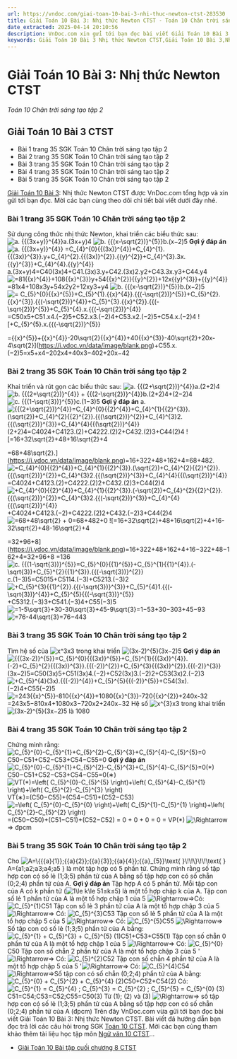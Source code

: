 ```yaml
---
url: https://vndoc.com/giai-toan-10-bai-3-nhi-thuc-newton-ctst-283530
title: Giải Toán 10 Bài 3: Nhị thức Newton CTST - Toán 10 Chân trời sáng tạo tập 2 - VnDoc.com
date_extracted: 2025-04-14 20:10:56
description: VnDoc.com xin gửi tới bạn đọc bài viết Giải Toán 10 Bài 3: Nhị thức Newton CTST. Mời bạn đọc cùng tham khảo chi tiết.
keywords: Giải Toán 10 Bài 3 Nhị thức Newton CTST,Giải Toán 10 Bài 3,Nhị thức Newton,giải toán 10,toán 10 bài 3,toán 10,toán 10 CTST,giải toán 10 bài 3 CTST,toán 10 chân trời sáng tạo,Toán 10 Chân trời sáng tạo tập 2,giải Toán 10 Chân trời sáng tạo tập 2,Toán lớp 10 Chân trời sáng tạo tập 2,giải Toán lớp 10 Chân trời sáng tạo tập 2
---
```


# Giải Toán 10 Bài 3: Nhị thức Newton CTST
 _Toán 10 Chân trời sáng tạo tập 2_
## Giải Toán 10 Bài 3 CTST
  * Bài 1 trang 35 SGK Toán 10 Chân trời sáng tạo tập 2
  * Bài 2 trang 35 SGK Toán 10 Chân trời sáng tạo tập 2
  * Bài 3 trang 35 SGK Toán 10 Chân trời sáng tạo tập 2
  * Bài 4 trang 35 SGK Toán 10 Chân trời sáng tạo tập 2
  * Bài 5 trang 35 SGK Toán 10 Chân trời sáng tạo tập 2

[Giải Toán 10 Bài 3](<https://vndoc.com/giai-toan-10-bai-3-nhi-thuc-newton-ctst-283530>): Nhị thức Newton CTST được VnDoc.com tổng hợp và xin gửi tới bạn đọc. Mời các bạn cùng theo dõi chi tiết bài viết dưới đây nhé.
### Bài 1 trang 35 SGK Toán 10 Chân trời sáng tạo tập 2
Sử dụng công thức nhị thức Newton, khai triển các biểu thức sau:
![a. {{\(3x+y\)}^{4}}](https://i.vdoc.vn/data/image/blank.png)a.\(3x+y\)4
![b. {{\(x-\\sqrt{2}\)}^{5}}](https://i.vdoc.vn/data/image/blank.png)b.\(x−2\)5
**Gợi ý đáp án**
![a. {{\(3x+y\)}^{4}} =C_{4}^{0}{{\(3x\)}^{4}}+C_{4}^{1}.{{\(3x\)}^{3}}.y+C_{4}^{2}.{{\(3x\)}^{2}}.{{y}^{2}}+C_{4}^{3}.3x.{{y}^{3}}+C_{4}^{4}.{{y}^{4}}](https://i.vdoc.vn/data/image/blank.png) a.\(3x+y\)4=C40\(3x\)4+C41.\(3x\)3.y+C42.\(3x\)2.y2+C43.3x.y3+C44.y4
![=81{{x}^{4}}+108{{x}^{3}}y+54{{x}^{2}}{{y}^{2}}+12x{{y}^{3}}+{{y}^{4}}](https://i.vdoc.vn/data/image/blank.png)=81x4+108x3y+54x2y2+12xy3+y4
![b. {{\(x-\\sqrt{2}\)}^{5}}](https://i.vdoc.vn/data/image/blank.png)b.\(x−2\)5
![= C_{5}^{0}{{x}^{5}}+C_{5}^{1}.{{x}^{4}}.{{\(-\\sqrt{2}\)}^{5}}+C_{5}^{2}.{{x}^{3}}.{{\(-\\sqrt{2}\)}^{4}}+C_{5}^{3}.{{x}^{2}}.{{\(-\\sqrt{2}\)}^{5}}+C_{5}^{4}.x.{{\(-\\sqrt{2}\)}^{4}}](https://i.vdoc.vn/data/image/blank.png)=C50x5+C51.x4.\(−2\)5+C52.x3.\(−2\)4+C53.x2.\(−2\)5+C54.x.\(−2\)4
![+C_{5}^{5}.x.{{\(-\\sqrt{2}\)}^{5}}

={{x}^{5}}+{{x}^{4}}-20\\sqrt{2}{{x}^{4}}+40{{x}^{3}}-40\\sqrt{2}+20x-4\\sqrt{2}](https://i.vdoc.vn/data/image/blank.png)+C55.x.\(−2\)5=x5+x4−202x4+40x3−402+20x−42
### Bài 2 trang 35 SGK Toán 10 Chân trời sáng tạo tập 2
Khai triển và rút gọn các biểu thức sau:
![a. {{\(2+\\sqrt{2}\)}^{4}}](https://i.vdoc.vn/data/image/blank.png)a.\(2+2\)4
![b. {{\(2+\\sqrt{2}\)}^{4}} + {{\(2-\\sqrt{2}\)}^{4}}](https://i.vdoc.vn/data/image/blank.png)b.\(2+2\)4+\(2−2\)4
![c. {{\(1-\\sqrt{3}\)}^{5}}](https://i.vdoc.vn/data/image/blank.png)c.\(1−3\)5
**Gợi ý đáp án**
a. ![{{\(2+\\sqrt{2}\)}^{4}}=C_{4}^{0}{{2}^{4}}+C_{4}^{1}{{2}^{3}}.\(\\sqrt{2}\)+C_{4}^{2}{{2}^{2}}.{{\(\\sqrt{2}\)}^{2}}+C_{4}^{3}2.{{\(\\sqrt{2}\)}^{3}}+C_{4}^{4}{{\(\\sqrt{2}\)}^{4}}](https://i.vdoc.vn/data/image/blank.png)\(2+2\)4=C4024+C4123.\(2\)+C4222.\(2\)2+C432.\(2\)3+C44\(2\)4
![=16+32\\sqrt{2}+48+16\\sqrt{2}+4

=68+48\\sqrt{2}.](https://i.vdoc.vn/data/image/blank.png)=16+322+48+162+4=68+482.
![=C_{4}^{0}{{2}^{4}}+C_{4}^{1}{{2}^{3}}.\(\\sqrt{2}\)+C_{4}^{2}{{2}^{2}}.{{\(\\sqrt{2}\)}^{2}}+C_{4}^{3}2.{{\(\\sqrt{2}\)}^{3}}+C_{4}^{4}{{\(\\sqrt{2}\)}^{4}}](https://i.vdoc.vn/data/image/blank.png)=C4024+C4123.\(2\)+C4222.\(2\)2+C432.\(2\)3+C44\(2\)4
![+C_{4}^{0}{{2}^{4}}+C_{4}^{1}{{2}^{3}}.\(-\\sqrt{2}\)+C_{4}^{2}{{2}^{2}}.{{\(\\sqrt{2}\)}^{2}}+C_{4}^{3}2.{{\(-\\sqrt{2}\)}^{3}}+C_{4}^{4}{{\(\\sqrt{2}\)}^{4}}](https://i.vdoc.vn/data/image/blank.png)+C4024+C4123.\(−2\)+C4222.\(2\)2+C432.\(−2\)3+C44\(2\)4
![=68+48\\sqrt{2} + 0](https://i.vdoc.vn/data/image/blank.png)=68+482+0
![=16+32\\sqrt{2}+48+16\\sqrt{2}+4+16-32\\sqrt{2}+48-16\\sqrt{2}+4

=32+96+8](https://i.vdoc.vn/data/image/blank.png)=16+322+48+162+4+16−322+48−162+4=32+96+8
=136
![c. {{\(1-\\sqrt{3}\)}^{5}}=C_{5}^{0}{{1}^{5}}+C_{5}^{1}{{1}^{4}}.\(-\\sqrt{3}\)+C_{5}^{2}{{1}^{3}}.{{\(-\\sqrt{3}\)}^{2}}](https://i.vdoc.vn/data/image/blank.png)c.\(1−3\)5=C5015+C5114.\(−3\)+C5213.\(−3\)2
![+C_{5}^{3}{{1}^{2}}.{{\(-\\sqrt{3}\)}^{3}}+C_{5}^{4}1.{{\(-\\sqrt{3}\)}^{4}}+C_{5}^{5}{{\(-\\sqrt{3}\)}^{5}}](https://i.vdoc.vn/data/image/blank.png)+C5312.\(−3\)3+C541.\(−3\)4+C55\(−3\)5
![=1-5\\sqrt{3}+30-30\\sqrt{3}+45-9\\sqrt{3}](https://i.vdoc.vn/data/image/blank.png)=1−53+30−303+45−93
![=76-44\\sqrt{3}](https://i.vdoc.vn/data/image/blank.png)=76−443
### Bài 3 trang 35 SGK Toán 10 Chân trời sáng tạo tập 2
Tìm hệ số của ![x^3](https://i.vdoc.vn/data/image/blank.png)x3 trong khai triển ![\(3x-2\)^{5}](https://i.vdoc.vn/data/image/blank.png)\(3x−2\)5
**Gợi ý đáp án**
![{{\(3x-2\)}^{5}}=C_{5}^{0}{{\(3x\)}^{5}}+C_{5}^{1}{{\(3x\)}^{4}}.\(-2\)+C_{5}^{2}{{\(3x\)}^{3}}.{{\(-2\)}^{2}}+C_{5}^{3}{{\(3x\)}^{2}}.{{\(-2\)}^{3}}](https://i.vdoc.vn/data/image/blank.png)\(3x−2\)5=C50\(3x\)5+C51\(3x\)4.\(−2\)+C52\(3x\)3.\(−2\)2+C53\(3x\)2.\(−2\)3
![+C_{5}^{4}\(3x\).{{\(-2\)}^{4}}+C_{5}^{5}{{\(-2\)}^{5}}](https://i.vdoc.vn/data/image/blank.png)+C54\(3x\).\(−2\)4+C55\(−2\)5
![=243{{x}^{5}}-810{{x}^{4}}+1080{{x}^{3}}-720{{x}^{2}}+240x-32](https://i.vdoc.vn/data/image/blank.png)=243x5−810x4+1080x3−720x2+240x−32
Hệ số ![x^{3}](https://i.vdoc.vn/data/image/blank.png)x3 trong khai triển ![\(3x-2\)^{5}](https://i.vdoc.vn/data/image/blank.png)\(3x−2\)5 là 1080
### Bài 4 trang 35 SGK Toán 10 Chân trời sáng tạo tập 2
Chứng minh rằng: ![C_{5}^{0}-C_{5}^{1}+C_{5}^{2}-C_{5}^{3}+C_{5}^{4}-C_{5}^{5}=0](https://i.vdoc.vn/data/image/blank.png)C50−C51+C52−C53+C54−C55=0
**Gợi ý đáp án**
![C_{5}^{0}-C_{5}^{1}+C_{5}^{2}-C_{5}^{3}+C_{5}^{4}-C_{5}^{5}=0\(*\)](https://i.vdoc.vn/data/image/blank.png) C50−C51+C52−C53+C54−C55=0\(∗\)
![VT\(*\)=\\left\( C_{5}^{0}-C_{5}^{5} \\right\)+\\left\( C_{5}^{4}-C_{5}^{1} \\right\)+\\left\( C_{5}^{2}-C_{5}^{3} \\right\)](https://i.vdoc.vn/data/image/blank.png)VT\(∗\)=\(C50−C55\)+\(C54−C51\)+\(C52−C53\)
![=\\left\( C_{5}^{0}-C_{5}^{0} \\right\)+\\left\( C_{5}^{1}-C_{5}^{1} \\right\)+\\left\( C_{5}^{2}-C_{5}^{2} \\right\)](https://i.vdoc.vn/data/image/blank.png)=\(C50−C50\)+\(C51−C51\)+\(C52−C52\)
= 0 + 0 + 0
= 0 = VP\(\*\)
![\\Rightarrow](https://i.vdoc.vn/data/image/blank.png)⇒ đpcm
### Bài 5 trang 35 SGK Toán 10 Chân trời sáng tạo tập 2
Cho ![A=\\{{{a}_{1}};{{a}_{2}};{{a}_{3}};{{a}_{4}};{{a}_{5}}\\text{ }\\!\\!\\}\\!\\!\\text{ }](https://i.vdoc.vn/data/image/blank.png)A=\{a1;a2;a3;a4;a5 \} là một tập hợp có 5 phần tử. Chứng minh rằng số tập hợp con có số lẻ \(1;3;5\) phần tử của A bằng số tập hợp con có số chẵn \(0;2;4\) phần tử của A.
**Gợi ý đáp án**
Tập hợp A có 5 phần tử. Mỗi tập con của A có k phần tử \(![1\\le k\\le 5](https://i.vdoc.vn/data/image/blank.png)1≤k≤5\) là một tổ hợp chập k của A.
Tập con số lẻ 1 phần tử của A là một tổ hợp chập 1 của 5
![\\Rightarrow](https://i.vdoc.vn/data/image/blank.png)⇒Có: ![C_{5}^{1}](https://i.vdoc.vn/data/image/blank.png)C51
Tập con số lẻ 3 phần tử của A là một tổ hợp chập 3 của 5
![\\Rightarrow](https://i.vdoc.vn/data/image/blank.png)⇒ Có: ![C_{5}^{3}](https://i.vdoc.vn/data/image/blank.png)C53
Tập con số lẻ 5 phần tử của A là một tổ hợp chập 5 của 5
![\\Rightarrow](https://i.vdoc.vn/data/image/blank.png)⇒ Có: ![C_{5}^{5}](https://i.vdoc.vn/data/image/blank.png)C55
![\\Rightarrow](https://i.vdoc.vn/data/image/blank.png)⇒ Số tập con có số lẻ \(1;3;5\) phần tử của A bằng: ![C_{5}^{1} + C_{5}^{3} + C_{5}^{5} \(1\)](https://i.vdoc.vn/data/image/blank.png)C51+C53+C55\(1\)
Tập con số chẵn 0 phần tử của A là một tổ hợp chập 1 của 5
![\\Rightarrow](https://i.vdoc.vn/data/image/blank.png)⇒ Có: ![C_{5}^{0}](https://i.vdoc.vn/data/image/blank.png)C50
Tập con số chẵn 2 phần tử của A là một tổ hợp chập 3 của 5
'![\\Rightarrow](https://i.vdoc.vn/data/image/blank.png)⇒ Có: ![C_{5}^{2}](https://i.vdoc.vn/data/image/blank.png)C52
Tập con số chẵn 4 phần tử của A là một tổ hợp chập 5 của 5
'![\\Rightarrow](https://i.vdoc.vn/data/image/blank.png)⇒ Có: ![C_{5}^{4}](https://i.vdoc.vn/data/image/blank.png)C54
![\\Rightarrow](https://i.vdoc.vn/data/image/blank.png)⇒Số tập con có số chẵn \(0;2;4\) phần tử của A bằng: ![C_{5}^{0} + C_{5}^{2} + C_{5}^{4} \(2\)](https://i.vdoc.vn/data/image/blank.png)C50+C52+C54\(2\)
Có: ![C_{5}^{1} = C_{5}^{4} ; C_{5}^{3} = C_{5}^{2} ; C_{5}^{5} = C_{5}^{0} \(3\)](https://i.vdoc.vn/data/image/blank.png)C51=C54;C53=C52;C55=C50\(3\)
Từ \(1\); \(2\) và \(3\) ![\\Rightarrow](https://i.vdoc.vn/data/image/blank.png)⇒ số tập hợp con có số lẻ \(1;3;5\) phần tử của A bằng số tập hợp con có số chẵn \(0;2;4\) phần tử của A \(đpcm\)
Trên đây VnDoc.com vừa gửi tới bạn đọc bài viết Giải Toán 10 Bài 3: Nhị thức Newton CTST. Bài viết đã hướng dẫn bạn đọc trả lời các câu hỏi trong SGK [Toán 10 CTST](<https://vndoc.com/toan-10-chan-troi-sang-tao-tap2>). Mời các bạn cùng tham khảo thêm tài liệu học tập môn [Ngữ văn 10 CTST](<https://vndoc.com/ngu-van-10-chan-troi-sang-tao-tap2>)...
  * [Giải Toán 10 Bài tập cuối chương 8 CTST](<https://vndoc.com/giai-toan-10-bai-tap-cuoi-chuong-8-ctst-283533>)

